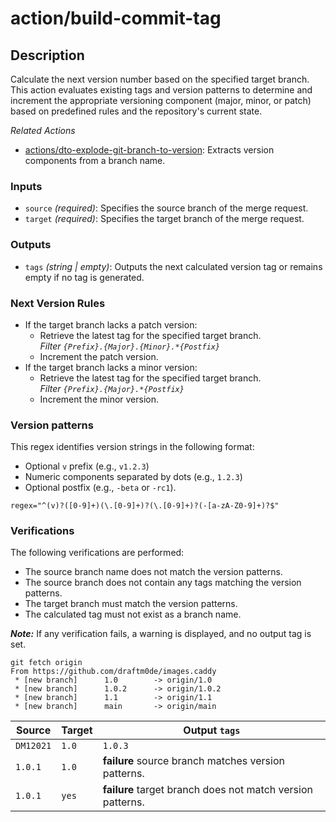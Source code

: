 # action/build-commit-tag

## Description
Calculate the next version number based on the specified target branch. This action evaluates existing tags and version patterns to determine and increment the appropriate versioning component (major, minor, or patch) based on predefined rules and the repository's current state.

_Related Actions_
- [actions/dto-explode-git-branch-to-version](../dto-explode-git-branch-to-version/README.md): Extracts version components from a branch name.

### Inputs
- ``source`` _(required)_: Specifies the source branch of the merge request.
- ``target`` _(required)_: Specifies the target branch of the merge request.

### Outputs
- ``tags`` _(string | empty)_: Outputs the next calculated version tag or remains empty if no tag is generated.

### Next Version Rules

- If the target branch lacks a patch version:
  - Retrieve the latest tag for the specified target branch.<br>
  _Filter ``{Prefix}.{Major}.{Minor}.*{Postfix}``_
  - Increment the patch version.
- If the target branch lacks a minor version:
  - Retrieve the latest tag for the specified target branch.<br>
    _Filter ``{Prefix}.{Major}.*{Postfix}``_
  - Increment the minor version.

### Version patterns

This regex identifies version strings in the following format:
- Optional `v` prefix (e.g., `v1.2.3`)
- Numeric components separated by dots (e.g., `1.2.3`)
- Optional postfix (e.g., `-beta` or `-rc1`).

```
regex="^(v)?([0-9]+)(\.[0-9]+)?(\.[0-9]+)?(-[a-zA-Z0-9]+)?$"
```

### Verifications

The following verifications are performed:

- The source branch name does not match the version patterns.
- The source branch does not contain any tags matching the version patterns.
- The target branch must match the version patterns.
- The calculated tag must not exist as a branch name.

**_Note:_** If any verification fails, a warning is displayed, and no output tag is set.

```
git fetch origin
From https://github.com/draftm0de/images.caddy
 * [new branch]      1.0        -> origin/1.0
 * [new branch]      1.0.2      -> origin/1.0.2
 * [new branch]      1.1        -> origin/1.1
 * [new branch]      main       -> origin/main
```

| Source  | Target | Output `tags`                                              |
|---------|--------|------------------------------------------------------------|
|   `DM12021`      | `1.0`  | `1.0.3`                                                    |
| `1.0.1` | `1.0`  | **failure** source branch matches version patterns.        |
| `1.0.1`   | `yes`  | **failure** target branch does not match version patterns. |

